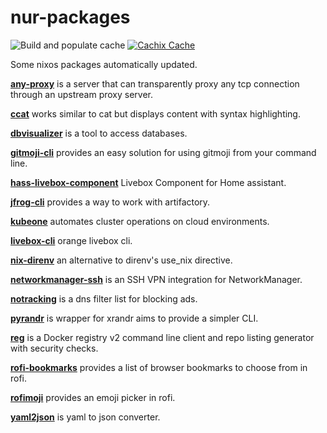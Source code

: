 # nur-packages

![Build and populate cache](https://github.com/jeremiehuchet/nur-packages/workflows/Build%20and%20populate%20cache/badge.svg)
[![Cachix Cache](https://img.shields.io/badge/cachix-jeremiehuchet-blue.svg)](https://jeremiehuchet.cachix.org)

Some nixos packages automatically updated.

**[any-proxy](pkgs/any-proxy)** is a server that can transparently proxy any tcp connection through an upstream proxy server.

**[ccat](pkgs/ccat)** works similar to cat but displays content with syntax highlighting.

**[dbvisualizer](pkgs/dbvisualizer)** is a tool to access databases.

**[gitmoji-cli](pkgs/node-packages/gitmoji-cli)** provides an easy solution for using gitmoji from your command line.

**[hass-livebox-component](pkgs/hass-livebox-component)** Livebox Component for Home assistant.

**[jfrog-cli](pkgs/jfrog-cli)** provides a way to work with artifactory.

**[kubeone](pkgs/kubeone)** automates cluster operations on cloud environments.

**[livebox-cli](pkgs/livebox-cli)** orange livebox cli.

**[nix-direnv](pkgs/nix-direnv)** an alternative to direnv's use_nix directive.

**[networkmanager-ssh](pkgs/networkmanager-ssh)** is an SSH VPN integration for NetworkManager.

**[notracking](pkgs/notracking)** is a dns filter list for blocking ads.

**[pyrandr](pkgs/pyrandr)** is wrapper for xrandr aims to provide a simpler CLI.

**[reg](pkgs/reg)** is a Docker registry v2 command line client and repo listing generator with security checks.

**[rofi-bookmarks](pkgs/rofi-bookmarks)** provides a list of browser bookmarks to choose from in rofi.

**[rofimoji](pkgs/rofimoji)** provides an emoji picker in rofi.

**[yaml2json](/pkgs/yaml2json)** is yaml to json converter.
